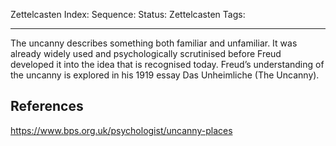 Zettelcasten Index: 
Sequence:
Status: 
Zettelcasten Tags: 

---

The uncanny describes something both familiar and unfamiliar. It was already widely used and psychologically scrutinised before Freud developed it into the idea that is recognised today. Freud’s understanding of the uncanny is explored in his 1919 essay Das Unheimliche (The Uncanny). 

## References
https://www.bps.org.uk/psychologist/uncanny-places


